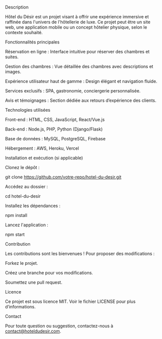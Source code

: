 Description

Hôtel du Désir est un projet visant à offrir une expérience immersive et raffinée dans l'univers de l'hôtellerie de luxe. Ce projet peut être un site web, une application mobile ou un concept hôtelier physique, selon le contexte souhaité.

Fonctionnalités principales

Réservation en ligne : Interface intuitive pour réserver des chambres et suites.

Gestion des chambres : Vue détaillée des chambres avec descriptions et images.

Expérience utilisateur haut de gamme : Design élégant et navigation fluide.

Services exclusifs : SPA, gastronomie, conciergerie personnalisée.

Avis et témoignages : Section dédiée aux retours d’expérience des clients.

Technologies utilisées

Front-end : HTML, CSS, JavaScript, React/Vue.js

Back-end : Node.js, PHP, Python (Django/Flask)

Base de données : MySQL, PostgreSQL, Firebase

Hébergement : AWS, Heroku, Vercel

Installation et exécution (si applicable)

Clonez le dépôt :

git clone https://github.com/votre-repo/hotel-du-desir.git

Accédez au dossier :

cd hotel-du-desir

Installez les dépendances :

npm install

Lancez l'application :

npm start

Contribution

Les contributions sont les bienvenues ! Pour proposer des modifications :

Forkez le projet.

Créez une branche pour vos modifications.

Soumettez une pull request.

Licence

Ce projet est sous licence MIT. Voir le fichier LICENSE pour plus d’informations.

Contact

Pour toute question ou suggestion, contactez-nous à contact@hoteldudesir.com.

